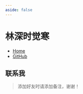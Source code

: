 ```yaml
---
aside: false
---
```



# 林深时觉寒
- [Home](https://fe-mm.com)
- [GitHub](https://github.com/maomao1996)

## 联系我

> 添加好友时请添加备注，谢谢！
